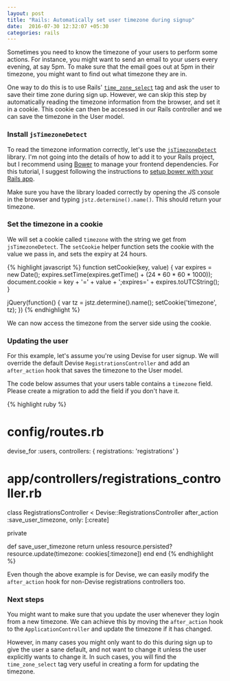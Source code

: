 ```yaml
---
layout: post
title: "Rails: Automatically set user timezone during signup"
date:  2016-07-30 12:32:07 +05:30
categories: rails
---
```


Sometimes you need to know the timezone of your users to perform some actions.
For instance, you might want to send an email to your users
every evening, at say 5pm.
To make sure that the email goes out at 5pm in their timezone,
you might want to find out what timezone they are in.

One way to do this is to use Rails'
[`time_zone_select`](http://api.rubyonrails.org/classes/ActionView/Helpers/FormOptionsHelper.html#method-i-time_zone_select)
tag and ask the user to save their time zone during sign up.
However, we can skip this step by automatically reading the timezone information
from the browser, and set it in a cookie.
This cookie can then be accessed in our Rails controller
and we can save the timezone in the User model.

### Install `jsTimezoneDetect`

To read the timezone information correctly, let's use the
[`jsTimezoneDetect`](http://pellepim.bitbucket.org/jstz/) library.
I'm not going into the details of how to add it to your Rails project,
but I recommend using [Bower](https://bower.io) to manage your frontend dependencies.
For this tutorial, I suggest following the instructions to
[setup bower with your Rails app](http://dotwell.io/taking-advantage-of-bower-in-your-rails-4-app/).

Make sure you have the library loaded correctly by opening the JS console
in the browser and typing `jstz.determine().name()`.
This should return your timezone.

### Set the timezone in a cookie

We will set a cookie called `timezone` with the string we get from `jsTimezoneDetect`.
The `setCookie` helper function sets the cookie with the value we pass in,
and sets the expiry at 24 hours.

{% highlight javascript %}
function setCookie(key, value) {
  var expires = new Date();
  expires.setTime(expires.getTime() + (24 * 60 * 60 * 1000));
  document.cookie = key + '=' + value + ';expires=' + expires.toUTCString();
}

jQuery(function() {
  var tz = jstz.determine().name();
  setCookie('timezone', tz);
})
{% endhighlight %}

We can now access the timezone from the server side using the cookie.

### Updating the user

For this example, let's assume you're using Devise for user signup.
We will override the default Devise `RegistrationsController`
and add an `after_action` hook that saves the timezone to the User model.

The code below assumes that your users table contains a `timezone` field.
Please create a migration to add the field if you don't have it.

{% highlight ruby %}
# config/routes.rb
devise_for :users, controllers: { registrations: 'registrations' }

# app/controllers/registrations_controller.rb
class RegistrationsController < Devise::RegistrationsController
  after_action :save_user_timezone, only: [:create]

  private

  def save_user_timezone
    return unless resource.persisted?
    resource.update(timezone: cookies[:timezone])
  end
end
{% endhighlight %}

Even though the above example is for Devise, we can easily modify
the `after_action` hook for non-Devise registrations controllers too.

### Next steps

You might want to make sure that you update the user
whenever they login from a new timezone.
We can achieve this by moving the `after_action` hook
to the `ApplicationController` and update the timezone if it has changed.

However, in many cases you might only want to do this during sign up
to give the user a sane default, and not want to change it
unless the user explicitly wants to change it.
In such cases, you will find the `time_zone_select` tag very useful
in creating a form for updating the timezone.
